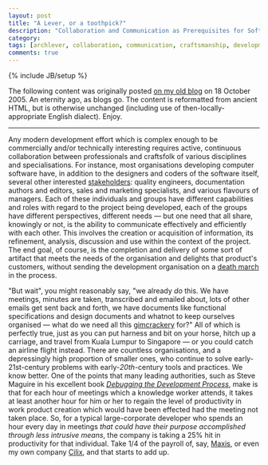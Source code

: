 ```yaml
---
layout: post
title: "A Lever, or a toothpick?"
description: "Collaboration and Communication as Prerequisites for Software Success. Originally posted on old &quot;Archimedes' Lever&;quot; blog."
category:
tags: [archlever, collaboration, communication, craftsmanship, development, open standards, quality]
comments: true
---
```

{% include JB/setup %}

The following content was originally posted [on my old blog](http://archlever.blogspot.com/2005/10/lever-that-rocks-our-world.html) on 18 October 2005. An eternity ago, as blogs go. The content is reformatted from ancient HTML, but is otherwise unchanged (including use of then-locally-appropriate English dialect). Enjoy.

----

Any modern development effort which is complex enough to be commercially and/or technically interesting requires active, continuous collaboration between professionals and craftsfolk of various disciplines and specialisations. For instance, most organisations developing computer software have, in addition to the designers and coders of the software itself, several other interested [stakeholders](http://en.wikipedia.org/wiki/Stakeholder): quality engineers, documentation authors and editors, sales and marketing specialists, and various flavours of managers. Each of these individuals and groups have different capabilities and roles with regard to the project being developed, each of the groups have different perspectives, different needs &mdash; but one need that all share, knowingly or not, is the ability to communicate effectively and efficiently with each other. This involves the creation or acquisition of information, its refinement, analysis, discussion and use within the context of the project. The end goal, of course, is the completion and delivery of some sort of artifact that meets the needs of the organisation and delights that product's customers, without sending the development organisation on a [death march](http://en.wikipedia.org/wiki/Death_march_%28software_development%29) in the process.

"But wait", you might reasonably say, "we already *do* this. We have meetings, minutes are taken, transcribed and emailed about, lots of other emails get sent back and forth, we have documents like functional specifications and design documents and whatnot to keep ourselves organised &mdash; what do we need all this [gimcrackery](http://www.m-w.com/cgi-bin/dictionary?book=Dictionary&va=gimcrackery&x=0&y=0) for?" All of which is perfectly true, just as you can put harness and bit on your horse, hitch up a carriage, and travel from Kuala Lumpur to Singapore &mdash; or you could catch an airline flight instead. There are countless organisations, and a depressingly high proportion of smaller ones, who continue to solve early-21st-century problems with early-*20th*-century tools and practices. We know better. One of the points that many leading authorities, such as Steve Maguire in his excellent book [*Debugging the Development Process*](http://www.amazon.com/exec/obidos/tg/detail/-/1556156502/qid=1129568948/sr=8-1/ref=sr_8_xs_ap_i1_xgl14/104-3307285-4629533?v=glance&s=books&n=507846), make is that for each hour of meetings which a knowledge worker attends, it takes at least another hour for him or her to regain the level of productivity in work product creation which would have been effected had the meeting not taken place. So, for a typical large-corporate developer who spends an hour every day in meetings *that could have their purpose accomplished through less intrusive means*, the company is taking a 25% hit in productivity for that individual. Take 1/4 of the payroll of, say, [Maxis](http://www.maxis.com.my), or even my own company [Cilix](http://www.cilix.org), and that starts to add up.
